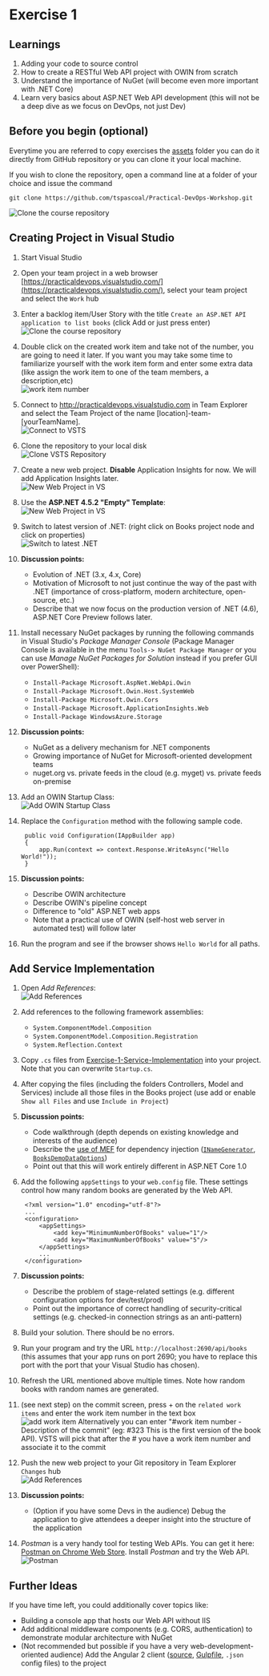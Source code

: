 # Exercise 1


## Learnings

1. Adding your code to source control
2. How to create a RESTful Web API project with OWIN from scratch
3. Understand the importance of NuGet (will become even more important with .NET Core)
4. Learn very basics about ASP.NET Web API development (this will not be a deep dive as we focus on DevOps, not just Dev) 

## Before you begin (optional)

Everytime you are referred to copy exercises the [assets](Assets) folder you can do it directly from GitHub repository
or you can clone it your local machine.

If you wish to clone the repository, open a command line at a folder of your choice and issue the command

`git clone https://github.com/tspascoal/Practical-DevOps-Workshop.git`

![Clone the course repository](img/git-clone-repository.png)

## Creating Project in Visual Studio

1. Start Visual Studio

1. Open your team project in a web browser [https://practicaldevops.visualstudio.com/](https://practicaldevops.visualstudio.com/), select your team project and select the `Work` hub<br/>

1. Enter a backlog item/User Story with the title `Create an ASP.NET API application to list books` (click Add or just press enter)<br/>
![Clone the course repository](img/vsts-create-work-item.png)

1. Double click on the created work item and take not of the number, you are going to need it later. If you want you may take some time to familiarize yourself with the work item form and enter some extra data (like assign the work item to one of the team members, a description,etc)<br/>
![work item number](img/vsts-work-item-number.png)

1. Connect to http://practicaldevops.visualstudio.com in Team Explorer and select the Team Project of the name [location]-team-[yourTeamName].<br/>![Connect to VSTS](img/practicaldevops-connect-vsts.png)

1. Clone the repository to your local disk<br />![Clone VSTS Repository](img/practicaldevops-clone-repository.png)

1. Create a new web project. **Disable** Application Insights for now. We will add Application Insights later. <br/>![New Web Project in VS](img/practicaldevops-create-empty-web-project.png)

1. Use the **ASP.NET 4.5.2 "Empty" Template**:<br/>
   ![New Web Project in VS](img/visual-studio-new-web-project-02.png)

1. Switch to latest version of .NET: (right click on Books project node and click on properties)<br/>
   ![Switch to latest .NET](img/switch-to-dotnet-4_6.png)

1. **Discussion points:**
   * Evolution of .NET (3.x, 4.x, Core)
   * Motivation of Microsoft to not just continue the way of the past with .NET (importance of cross-platform, modern architecture, open-source, etc.)
   * Describe that we now focus on the production version of .NET (4.6), ASP.NET Core Preview follows later.
   
1. Install necessary NuGet packages by running the following commands in Visual Studio's *Package Manager Console* (Package Manager Console is available in the menu `Tools-> NuGet Package Manager`
 or you can use *Manage NuGet Packages for Solution* instead if you prefer GUI over PowerShell):
   * `Install-Package Microsoft.AspNet.WebApi.Owin`
   * `Install-Package Microsoft.Owin.Host.SystemWeb`
   * `Install-Package Microsoft.Owin.Cors`
   * `Install-Package Microsoft.ApplicationInsights.Web`
   * `Install-Package WindowsAzure.Storage`

1. **Discussion points:**
   * NuGet as a delivery mechanism for .NET components
   * Growing importance of NuGet for Microsoft-oriented development teams
   * nuget.org vs. private feeds in the cloud (e.g. myget) vs. private feeds on-premise

1. Add an OWIN Startup Class:<br/>
   ![Add OWIN Startup Class](img/create-startup-class.png)

1. Replace the `Configuration` method with the following sample code.
   ```
    public void Configuration(IAppBuilder app)
    {
        app.Run(context => context.Response.WriteAsync("Hello World!"));
    }
   ```

1. **Discussion points:**
   * Describe OWIN architecture
   * Describe OWIN's pipeline concept
   * Difference to "old" ASP.NET web apps
   * Note that a practical use of OWIN (self-host web server in automated test) will follow later

1. Run the program and see if the browser shows `Hello World` for all paths.


## Add Service Implementation

1. Open *Add References*:<br/>
   ![Add References](img/add-references.png)

1. Add references to the following framework assemblies:
   * `System.ComponentModel.Composition`
   * `System.ComponentModel.Composition.Registration`
   * `System.Reflection.Context`

1. Copy `.cs` files from [Exercise-1-Service-Implementation](Assets/Exercise-1-Service-Implementation) into your project. Note that you can overwrite `Startup.cs`.

1. After copying the files (including the folders Controllers, Model and Services) include all those files in the Books project (use add or enable `Show all Files` and use `Include in Project`)

1. **Discussion points:**
   * Code walkthrough (depth depends on existing knowledge and interests of the audience)
   * Describe the [use of MEF](../Sample/Books/Startup.cs#L42-L62) for dependency injection ([`INameGenerator`](../Sample/Books/Services/INameGenerator.cs), [`BooksDemoDataOptions`](../Sample/Books/Controllers/BooksDemoDataOptions.cs))
   * Point out that this will work entirely different in ASP.NET Core 1.0

1. Add the following `appSettings` to your `web.config` file. These settings control how many random books are generated by the Web API.
   ```
    <?xml version="1.0" encoding="utf-8"?>
    ...
    <configuration>
        <appSettings>
            <add key="MinimumNumberOfBooks" value="1"/>
            <add key="MaximumNumberOfBooks" value="5"/>
        </appSettings>
        ...
    </configuration>
   ```

1. **Discussion points:**
   * Describe the problem of stage-related settings (e.g. different configuration options for dev/test/prod)
   * Point out the importance of correct handling of security-critical settings (e.g. checked-in connection strings as an anti-pattern)

1. Build your solution. There should be no errors.

1. Run your program and try the URL `http://localhost:2690/api/books` (this assumes that your app runs on port 2690; you have to replace this port with the port that your Visual Studio has chosen).

1. Refresh the URL mentioned above multiple times. Note how random books with random names are generated.

1. (see next step) on the commit screen, press + on the `related work items` and enter the work item number in the text box<br/> 
![add work item](img/vsts-commit-add-workitem.png)
Alternatively you can enter "#work item number - Description of the commit" (eg: #323 This is the first version of the book API). VSTS will pick that after the # you have a work item number and associate it to the commit

1. Push the new web project to your Git repository in Team Explorer `Changes` hub<br />
   ![Add References](img/practicaldevops-commit-and-push-web-project.png)

1. **Discussion points:**
   * (Option if you have some Devs in the audience) Debug the application to give attendees a deeper insight into the structure of the application

1. *Postman* is a very handy tool for testing Web APIs. You can get it here: [Postman on Chrome Web Store](https://chrome.google.com/webstore/detail/postman/fhbjgbiflinjbdggehcddcbncdddomop). Install *Postman* and try the Web API.<br/>
   ![Postman](img/postman.png)
   
   
## Further Ideas

If you have time left, you could additionally cover topics like:

* Building a console app that hosts our Web API without IIS
* Add additional middleware components (e.g. CORS, authentication) to demonstrate modular architecture with NuGet
* (Not recommended but possible if you have a very web-development-oriented audience) Add the Angular 2 client ([source](../Sample/AspNetCore1/src), [Gulpfile](../Sample/AspNetCore1/Gulpfile.js), `.json` config files) to the project
